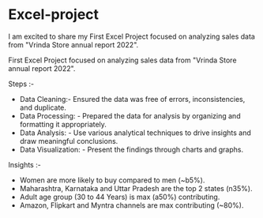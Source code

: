 # Excel-project

I am  excited to share my First Excel Project focused on analyzing sales data from "Vrinda Store annual report 2022".

First Excel Project focused on analyzing sales data from "Vrinda Store annual report 2022".

Steps :-

- Data Cleaning:- Ensured the data was free of errors, inconsistencies, and duplicate.
- Data Processing: - Prepared the data for analysis by organizing and formatting it appropriately.
- Data Analysis: - Use various analytical techniques to drive insights and draw meaningful conclusions.
- Data Visualization: - Present the findings through charts and graphs.

Insights :-

- Women are more likely to buy compared to men (~b5%).
- Maharashtra, Karnataka and Uttar Pradesh are the top 2 states (n35%).
- Adult age group (30 to 44 Years) is max (a50%) contributing. 
- Amazon, Flipkart and Myntra channels are max contributing (~80%).
